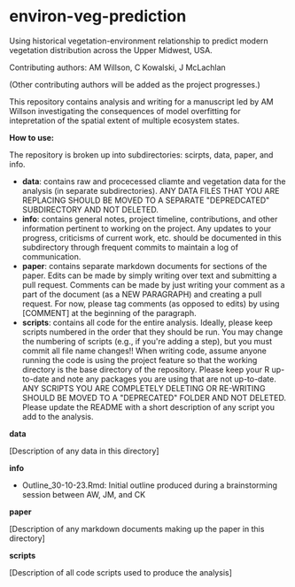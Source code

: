 # environ-veg-prediction
Using historical vegetation-environment relationship to predict modern vegetation distribution across the Upper Midwest, USA.

Contributing authors: AM Willson, C Kowalski, J McLachlan

(Other contributing authors will be added as the project progresses.)

This repository contains analysis and writing for a manuscript led by AM Willson investigating the consequences of model overfitting for intepretation of the spatial extent of multiple ecosystem states.

**How to use:**

The repository is broken up into subdirectories: scirpts, data, paper, and info.

* **data**: contains raw and procecessed cliamte and vegetation data for the analysis (in separate subdirectories). ANY DATA FILES THAT YOU ARE REPLACING SHOULD BE MOVED TO A SEPARATE "DEPREDCATED" SUBDIRECTORY AND NOT DELETED.
* **info**: contains general notes, project timeline, contributions, and other information pertinent to working on the project. Any updates to your progress, criticisms of current work, etc. should be documented in this subdirectory through frequent commits to maintain a log of communication.
* **paper**: contains separate markdown documents for sections of the paper. Edits can be made by simply writing over text and submitting a pull request. Comments can be made by just writing your comment as a part of the document (as a NEW PARAGRAPH) and creating a pull request. For now, please tag comments (as opposed to edits) by using [COMMENT] at the beginning of the paragraph.
* **scripts**: contains all code for the entire analysis. Ideally, please keep scripts numbered in the order that they should be run. You may change the numbering of scripts (e.g., if you're adding a step), but you must commit all file name changes!! When writing code, assume anyone running the code is using the project feature so that the working directory is the base directory of the repository. Please keep your R up-to-date and note any packages you are using that are not up-to-date. ANY SCRIPTS YOU ARE COMPLETELY DELETING OR RE-WRITING SHOULD BE MOVED TO A "DEPRECATED" FOLDER AND NOT DELETED. Please update the README with a short description of any script you add to the analysis.

**data**

[Description of any data in this directory]

**info**

- Outline_30-10-23.Rmd: Initial outline produced during a brainstorming session between AW, JM, and CK

**paper**

[Description of any markdown documents making up the paper in this directory]

**scripts**

[Description of all code scripts used to produce the analysis]